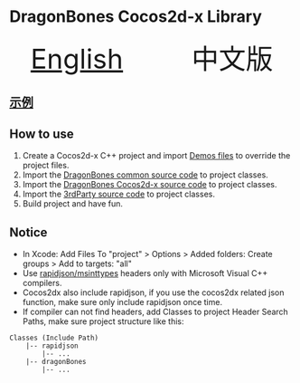 # DragonBones Cocos2d-x Library

<p align="center">
<font size="12"><a href="./README.md">English</a>          中文版</font>
</p>

## [示例](./Demos/)

## How to use
1. Create a Cocos2d-x C++ project and import [Demos files](./Demos/) to override the project files.
2. Import the [DragonBones common source code](../DragonBones/src/) to project classes.
3. Import the [DragonBones Cocos2d-x source code](./src/) to project classes.
4. Import the [3rdParty source code](../3rdParty/) to project classes.
5. Build project and have fun.

## Notice
* In Xcode: Add Files To "project" > Options > Added folders: Create groups > Add to targets: "all"
* Use [rapidjson/msinttypes](../3rdParty/rapidjson/msinttypes) headers only with Microsoft Visual C++ compilers.
* Cocos2dx also include rapidjson, if you use the cocos2dx related json function, make sure only include rapidjson once time.
* If compiler can not find headers, add Classes to project Header Search Paths, make sure project structure like this:
```
Classes (Include Path)
    |-- rapidjson
        |-- ...
    |-- dragonBones
        |-- ...
```
